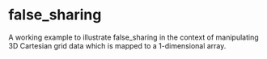 # false_sharing
A working example to illustrate false_sharing in the context of manipulating 3D Cartesian grid data which is mapped to a 1-dimensional array.
